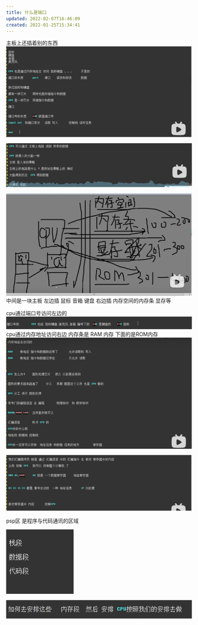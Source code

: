 ```yaml
---
title: 什么是端口
updated: 2022-02-07T16:46:09
created: 2022-01-25T15:34:41
---
```


主板上还插着别的东西
![image1](../../resources/41d04b69512a404e87511da486363701.png)

![image2](../../resources/0e12427d5e47475b987357913a2bdda7.png)

![image3](../../resources/4b8ea32d3a544e6395010612244ae03f.png)
中间是一块主板
左边插 鼠标 音箱 键盘
右边插 内存空间的内存条 显存等

cpu通过端口号访问左边的
![image4](../../resources/70acde9ca1f2444ca2ef2f4d8c381398.png)
cpu通过内存地址访问右边
内存条是 RAM 内存
下面的是ROM内存
![image5](../../resources/ea8f515ccd754a79a89117a15bbf42c5.png)

![image6](../../resources/0b6840eecdfe4f29ad376229056d6019.png)

psp区 是程序与代码通讯的区域

![image7](../../resources/6d95bf818d5148d4a93823655014dfc0.png)

![image8](../../resources/7c104c6dbd1b489c842ee1fed52656e4.png)

